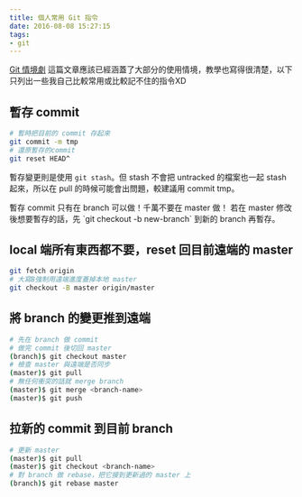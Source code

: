 ```yaml
---
title: 個人常用 Git 指令
date: 2016-08-08 15:27:15
tags:
- git
---
```


[Git 情境劇][1] 這篇文章應該已經涵蓋了大部分的使用情境，教學也寫得很清楚，以下只列出一些我自己比較常用或比較記不住的指令XD

<!-- more -->

## 暫存 commit

~~~ bash
# 暫時把目前的 commit 存起來
git commit -m tmp
# 還原暫存的commit
git reset HEAD^
~~~

暫存變更則是使用 `git stash`。但 stash 不會把 untracked 的檔案也一起 stash 起來，所以在 pull 的時候可能會出問題，較建議用 commit tmp。

<div class="tip">
	暫存 commit 只有在 branch 可以做！千萬不要在 master 做！
	若在 master 修改後想要暫存的話，先 `git checkout -b new-branch` 到新的 branch 再暫存。
</div>

## local 端所有東西都不要，reset 回目前遠端的 master
~~~ bash
git fetch origin
# 大寫B強制用遠端進度蓋掉本地 master
git checkout -B master origin/master
~~~

## 將 branch 的變更推到遠端

~~~ bash
# 先在 branch 做 commit
# 做完 commit 後切回 master
(branch)$ git checkout master
# 檢查 master 與遠端是否同步
(master)$ git pull
# 無任何衝突的話就 merge branch
(master)$ git merge <branch-name>
(master)$ git push
~~~

## 拉新的 commit 到目前 branch

~~~ bash
# 更新 master
(master)$ git pull
(master)$ git checkout <branch-name>
# 對 branch 做 rebase，把它接到更新過的 master 上
(branch)$ git rebase master
~~~

[1]: http://blog.gogojimmy.net/2012/02/29/git-scenario/